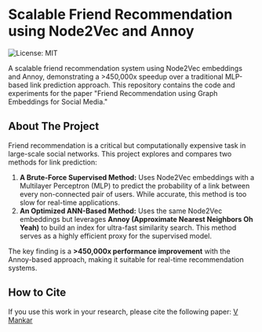 # Scalable Friend Recommendation using Node2Vec and Annoy

![License: MIT](https://img.shields.io/badge/License-MIT-yellow.svg)

A scalable friend recommendation system using Node2Vec embeddings and Annoy, demonstrating a >450,000x speedup over a traditional MLP-based link prediction approach. This repository contains the code and experiments for the paper "Friend Recommendation using Graph Embeddings for Social Media."

## About The Project

Friend recommendation is a critical but computationally expensive task in large-scale social networks. This project explores and compares two methods for link prediction:

1.  **A Brute-Force Supervised Method:** Uses Node2Vec embeddings with a Multilayer Perceptron (MLP) to predict the probability of a link between every non-connected pair of users. While accurate, this method is too slow for real-time applications.
2.  **An Optimized ANN-Based Method:** Uses the same Node2Vec embeddings but leverages **Annoy (Approximate Nearest Neighbors Oh Yeah)** to build an index for ultra-fast similarity search. This method serves as a highly efficient proxy for the supervised model.

The key finding is a **>450,000x performance improvement** with the Annoy-based approach, making it suitable for real-time recommendation systems.
## How to Cite

If you use this work in your research, please cite the following paper:
[V Mankar](https://github.com/myselfmankar)
